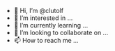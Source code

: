 - 👋 Hi, I’m @clutolf
- 👀 I’m interested in ...
- 🌱 I’m currently learning ...
- 💞️ I’m looking to collaborate on ...
- 📫 How to reach me ...

<!---
clutolf/clutolf is a ✨ special ✨ repository because its `README.md` (this file) appears on your GitHub profile.
You can click the Preview link to take a look at your changes.
--->
